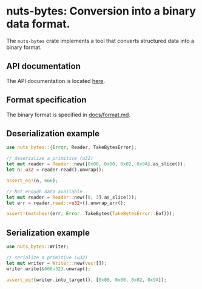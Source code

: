 # nuts-bytes: Conversion into a binary data format.

The `nuts-bytes` crate implements a tool that converts structured data into a
binary format.

## API documentation

The API documentation is located [here](https://docs.rs/nuts-bytes/).

## Format specification

The binary format is specified in [docs/format.md].

## Deserialization example

```rust
use nuts_bytes::{Error, Reader, TakeBytesError};

// deserialize a primitive (u32)
let mut reader = Reader::new([0x00, 0x00, 0x02, 0x9A].as_slice());
let n: u32 = reader.read().unwrap();

assert_eq!(n, 666);

// Not enough data available
let mut reader = Reader::new([0; 3].as_slice());
let err = reader.read::<u32>().unwrap_err();

assert!(matches!(err, Error::TakeBytes(TakeBytesError::Eof)));
```

## Serialization example

```rust
use nuts_bytes::Writer;

// serialize a primitive (u32)
let mut writer = Writer::new(vec![]);
writer.write(&666u32).unwrap();

assert_eq!(writer.into_target(), [0x00, 0x00, 0x02, 0x9A]);
```

[docs/format.md]: https://github.com/drobin/nuts-bytes/blob/master/docs/format.md
